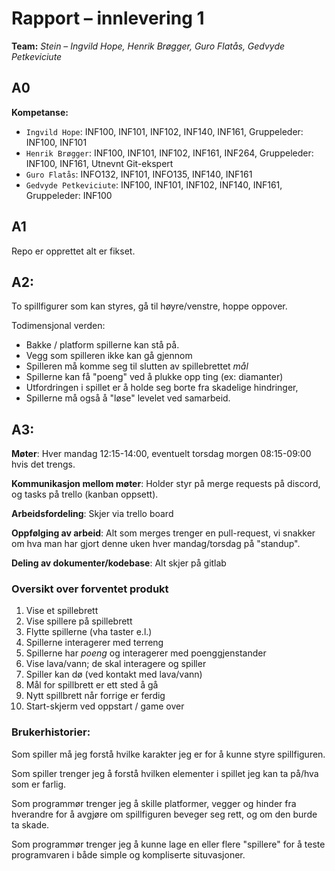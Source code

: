 # Rapport – innlevering 1
**Team:** *Stein* – *Ingvild Hope, Henrik Brøgger, Guro Flatås, Gedvyde Petkeviciute*

## A0

**Kompetanse:**
* `Ingvild Hope`: INF100, INF101, INF102, INF140, INF161, Gruppeleder: INF100, INF101
* `Henrik Brøgger`: INF100, INF101, INF102, INF161, INF264, Gruppeleder: INF100, INF161, Utnevnt Git-ekspert
* `Guro Flatås`: INFO132, INF101, INFO135, INF140, INF161
* `Gedvyde Petkeviciute`:  INF100, INF101, INF102, INF140, INF161, Gruppeleder: INF100

## A1

Repo er opprettet alt er fikset.

## A2:

To spillfigurer som kan styres, gå til høyre/venstre, hoppe oppover.

Todimensjonal verden:

  * Bakke / platform spillerne kan stå på.
  * Vegg som spilleren ikke kan gå gjennom
  * Spilleren må komme seg til slutten av spillebrettet *mål*
  * Spillerne kan få "poeng" ved å plukke opp ting (ex: diamanter)
  * Utfordringen i spillet er å holde seg borte fra skadelige hindringer,
  * Spillerne må også å "løse" levelet ved samarbeid.

## A3:

**Møter**: Hver mandag 12:15-14:00, eventuelt torsdag morgen 08:15-09:00 hvis det trengs.

**Kommunikasjon mellom møter**: Holder styr på merge requests på discord, og tasks på trello (kanban oppsett).

**Arbeidsfordeling**: Skjer via trello board

**Oppfølging av arbeid**: Alt som merges trenger en pull-request, vi snakker om hva man har gjort denne uken hver mandag/torsdag på "standup".

**Deling av dokumenter/kodebase**: Alt skjer på gitlab

### Oversikt over forventet produkt

1. Vise et spillebrett
2. Vise spillere på spillebrett
3. Flytte spillerne (vha taster e.l.)
4. Spillerne interagerer med terreng
5. Spillerne har *poeng* og interagerer med poenggjenstander
6. Vise lava/vann; de skal interagere og spiller
7. Spiller kan dø (ved kontakt med lava/vann)
8. Mål for spillbrett er ett sted å gå
9. Nytt spillbrett når forrige er ferdig
10. Start-skjerm ved oppstart / game over

### Brukerhistorier:

Som spiller må jeg forstå hvilke karakter jeg er for å kunne styre spillfiguren.

Som spiller trenger jeg å forstå hvilken elementer i spillet jeg kan ta på/hva som er farlig.

Som programmør trenger jeg å skille platformer, vegger og hinder fra hverandre for å avgjøre om spillfiguren beveger seg rett, og om den burde ta skade.

Som programmør trenger jeg å kunne lage en eller flere "spillere" for å teste programvaren i både simple og kompliserte situvasjoner.

